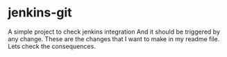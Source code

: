 # jenkins-git
A simple project to check jenkins integration
And it should be triggered by any change.
These are the changes that I want to make in my readme file.
Lets check the consequences.
